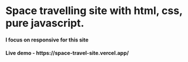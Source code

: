 <h1>Space travelling site with html, css, pure javascript.</h1>
<h4>I focus on responsive for this site <h4>
<b>Live demo - https://space-travel-site.vercel.app/ </b>
